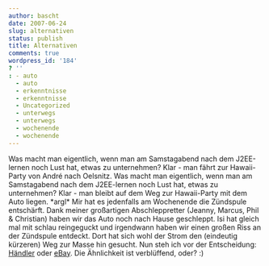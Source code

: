 ```yaml
---
author: bascht
date: 2007-06-24
slug: alternativen
status: publish
title: Alternativen
comments: true
wordpress_id: '184'
? ''
: - auto
  - auto
  - erkenntnisse
  - erkenntnisse
  - Uncategorized
  - unterwegs
  - unterwegs
  - wochenende
  - wochenende
---
```


Was macht man eigentlich, wenn man am Samstagabend nach dem
J2EE-lernen noch Lust hat, etwas zu unternehmen? Klar - man fährt
zur Hawaii-Party von André nach Oelsnitz. Was macht man eigentlich,
wenn man am Samstagabend nach dem J2EE-lernen noch Lust hat, etwas
zu unternehmen? Klar - man bleibt auf dem Weg zur Hawaii-Party mit
dem Auto liegen. \*argl\* Mir hat es jedenfalls am Wochenende die
Zündspule entschärft. Dank meiner großartigen Abschleppretter
(Jeanny, Marcus, Phil & Christian) haben wir das Auto noch nach
Hause geschleppt. Isi hat gleich mal mit schlau reingeguckt und
irgendwann haben wir einen großen Riss an der Zündspule entdeckt.
Dort hat sich wohl der Strom den (eindeutig kürzeren) Weg zur Masse
hin gesucht. Nun steh ich vor der Entscheidung:
[Händler](http://www.100pro-ersatzteile.de/shop/productdetail.jsp?code=011_0040402001&affiliation=autoteile_katalog)
oder
[eBay](http://cgi.ebay.de/Zuendmodul-Zuendspule-VW-Golf-3-III-Passat-Polo-T4-Sharan_W0QQitemZ280125577878QQihZ018QQcategoryZ61721QQrdZ1QQcmdZViewItem).
Die Ähnlichkeit ist verblüffend, oder? :)


